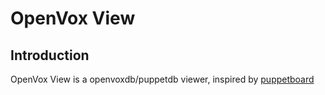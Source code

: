 # OpenVox View

## Introduction

OpenVox View is a openvoxdb/puppetdb viewer, inspired by [puppetboard](https://github.com/voxpupuli/puppetboard)

